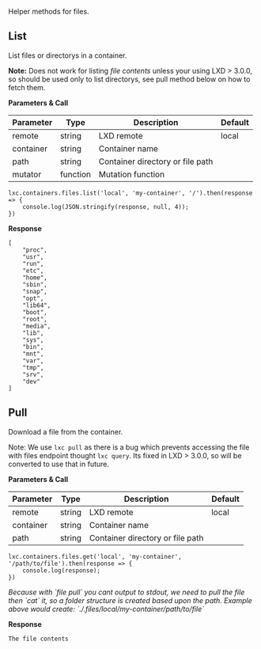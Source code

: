 Helper methods for files.

## List

List files or directorys in a container.

**Note:** Does not work for listing *file contents* unless your using LXD > 3.0.0, 
so should be used only to list directorys, see pull method below on how to 
fetch them.


**Parameters & Call**

| Parameter    | Type          | Description   | Default       |
| ----------   | ------------- | ------------- | ------------- | 
| remote       | string        | LXD remote    | local         |
| container    | string        | Container name    |           |
| path         | string        | Container directory or file path | |
| mutator      | function      | Mutation function |           |

```
lxc.containers.files.list('local', 'my-container', '/').then(response => {
    console.log(JSON.stringify(response, null, 4));
})
```

**Response**
```
[
    "proc",
    "usr",
    "run",
    "etc",
    "home",
    "sbin",
    "snap",
    "opt",
    "lib64",
    "boot",
    "root",
    "media",
    "lib",
    "sys",
    "bin",
    "mnt",
    "var",
    "tmp",
    "srv",
    "dev"
]
```

## Pull

Download a file from the container.

Note: We use `lxc pull` as there is a bug which prevents accessing the file with 
files endpoint thought `lxc query`. Its fixed in LXD > 3.0.0, so will be converted 
to use that in future.

**Parameters & Call**

| Parameter    | Type          | Description   | Default       |
| ----------   | ------------- | ------------- | ------------- | 
| remote       | string        | LXD remote    | local         |
| container    | string        | Container name    |           |
| path         | string        | Container directory or file path |

```
lxc.containers.files.get('local', 'my-container', '/path/to/file').then(response => {
    console.log(response);
})
```

<em>
    Because with `file pull` you cant output to stdout, we need to pull the file then `cat` it,
    so a folder structure is created based upon the path. 
    Example above would create: `./.files/local/my-container/path/to/file`
</em>

**Response**
```
The file contents
```
